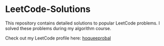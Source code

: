 # LeetCode-Solutions
This repository contains detailed solutions to popular LeetCode problems. I solved these problems during my algorithm course.

Check out my LeetCode profile here: [hoqueeprobal](https://leetcode.com/u/hoqueeprobal/)
